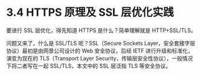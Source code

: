 # 3.4 HTTPS 原理及 SSL 层优化实践

要进行 SSL 层优化，得先知道 HTTPS 是什么？简单理解就是 HTTP+SSL/TLS。

问题又来了，什么是 SSL/TLS 呢？SSL（Secure Sockets Layer，安全套接字层协议）最初是由网景公司设计的 Web 安全协议，后经 IETF 进行升级和标准化，演变为现在的 TLS（Transport Layer Security，传输层安全性协议），一般情况下将二者写在一起 SSL/TLS，本文中的 SSL 层泛指 TLS 等安全协议。
